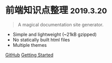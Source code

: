 # 前端知识点整理 <small>2019.3.20</small>

> A magical documentation site generator.

- Simple and lightweight (~21kB gzipped)
- No statically built html files
- Multiple themes

[GitHub](https://github.com/docsifyjs/docsify/)
[Getting Started](#docsify)

